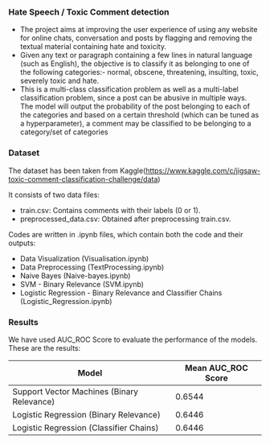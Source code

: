 ### Hate Speech / Toxic Comment detection

- The project aims at improving the user experience of using any website for online chats, conversation and posts by flagging and removing the textual material containing hate and toxicity.
- Given any text or paragraph containing a few lines in natural language (such as English), the objective is to classify it as belonging to one of the following categories:- normal, obscene, threatening, insulting, toxic, severely toxic and hate.
- This is a multi-class classification problem as well as a multi-label classification problem, since a post can be abusive in multiple ways. The model will output the probability of the post belonging to each of the categories and based on a certain threshold (which can be tuned as a hyperparameter), a comment may be classified to be belonging to a category/set of categories

### Dataset

The dataset has been taken from Kaggle(https://www.kaggle.com/c/jigsaw-toxic-comment-classification-challenge/data)

It consists of two data files:
- train.csv: Contains comments with their labels (0 or 1).
- preprocessed_data.csv: Obtained after preprocessing train.csv.

Codes are written in .ipynb files, which contain both the code and their outputs:
- Data Visualization (Visualisation.ipynb)
- Data Preprocessing (TextProcessing.ipynb)
- Naive Bayes (Naive-bayes.ipynb)
- SVM - Binary Relevance (SVM.ipynb)
- Logistic Regression - Binary Relevance and Classifier Chains (Logistic_Regression.ipynb)

### Results

We have used AUC_ROC Score to evaluate the performance of the models. These are the results:

Model | Mean AUC_ROC Score
--- | ---
Support Vector Machines (Binary Relevance) | 0.6544
Logistic Regression (Binary Relevance) | 0.6446
Logistic Regression (Classifier Chains) | 0.6446
